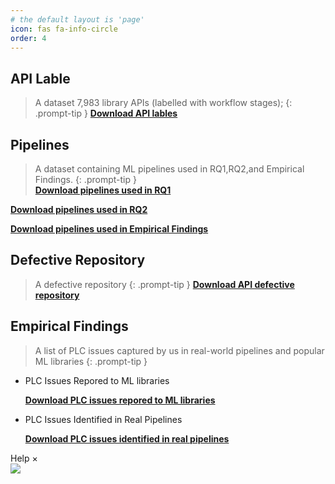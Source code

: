 ```yaml
---
# the default layout is 'page'
icon: fas fa-info-circle
order: 4
---
```



## API Lable
> A dataset 7,983 library APIs (labelled with workflow stages);
{: .prompt-tip }
[**Download API lables**](https://github.com/Piecer-plc/piecer-plc.github.io/tree/main/Data)
## Pipelines
> A dataset containing ML pipelines used in RQ1,RQ2,and Empirical Findings.
{: .prompt-tip }    
[**Download pipelines used in RQ1**](https://github.com/Piecer-plc/piecer-plc.github.io/tree/main/Data)

[**Download pipelines used in RQ2**](https://github.com/Piecer-plc/piecer-plc.github.io/tree/main/Data)

[**Download pipelines used in Empirical Findings**](https://github.com/Piecer-plc/piecer-plc.github.io/tree/main/Data)
## Defective Repository
> A defective repository
{: .prompt-tip }
[**Download API defective repository**](https://github.com/Piecer-plc/piecer-plc.github.io/tree/main/Data)
## Empirical Findings
>A list of PLC issues captured by us in real-world pipelines and popular ML libraries
{: .prompt-tip }
- PLC Issues Repored to ML libraries

    [**Download PLC issues repored to ML libraries**](https://github.com/Piecer-plc/piecer-plc.github.io/tree/main/Data)
- PLC Issues Identified in Real Pipelines

    [**Download PLC issues identified in real pipelines**](https://github.com/Piecer-plc/piecer-plc.github.io/tree/main/Data)

<div id="d-help-win" class="d-help-win" >
    <div id="win-title">Help
        <span id="d-help-colse" clss="close_2" class="close_2">
            × 
        </span>
    </div>
    <div id="win-content">
        <!-- 我们提供了xxx数据集。
        1.
        2.
        3.
        4.
        查看详细复现结果：
        动图！ -->
        <img src="/assets/images/ML-Bug_tu.gif">
    </div>
</div>
